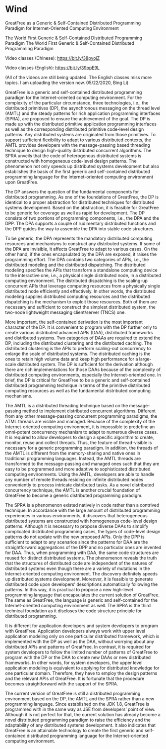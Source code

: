 # Wind
GreatFree as a Generic &amp; Self-Contained Distributed Programming Paradigm for Internet-Oriented Computing Environment


The World First Generic & Self-Contained Distributed Programming Paradigm
The World First Generic & Self-Contained Distributed Programming Paradigm

Video classes (Chinese): https://bit.ly/38pvojZ

Video classes (English): https://bit.ly/39opE9L

(All of the videos are still being updated. The English classes miss more topics. I am uploading the version now. 05/22/2020, Bing Li)

GreatFree is a generic and self-contained distributed programming paradigm for the Internet-oriented computing environment. For the complexity of the particular circumstance, three technologies, i.e., the distributed primitives (DP), the asynchronous messaging on the thread level (AMTL) and the steady patterns for rich application programming interfaces (SPRA), are proposed to ensure the achievement of the goal. The DP is made up with the distributed primitive application programming interfaces as well as the corresponding distributed primitive code-level design patterns. Any distributed systems are originated from those primitives. To support sufficient flexibility to adapt to various distributed contexts, the AMTL provides developers with the message-passing based threading technique to design high-quality distributed concurrent algorithms. The SPRA unveils that the code of heterogenous distributed systems is constructed with homogeneous code-level design patterns. The phenomenon not only speeds up distributed systems development but also establishes the basis of the first generic and self-contained distributed programming language for the Internet-oriented computing environment upon GreatFree.


The DP answers the question of the fundamental components for distributed programming. As one of the foundations of GreatFree, the DP is identical to a proper abstraction for distributed techniques for distributed systems development. Based on the abstraction, it is feasible for GreatFree to be generic for coverage as well as rapid for development. The DP consists of two portions of programming components, i.e., the DPA and the DPP. The DPA supports a couple of rudimentary distributed functions and the DPP guides the way to assemble the DPA into stable code structures.

To be generic, the DPA represents the mandatory distributed computing resources and mechanisms to construct any distributed systems. If some of the DPA are invisible, it affects GreatFree to adapt to various cases. On the other hand, if the ones encapsulated by the DPA are exposed, it raises the programming effort. The DPA contains two categories of APIs, i.e., the distributed modeling and the distributed dispatching. The distributed modeling specifies the APIs that transform a standalone computing device to the interactive one, i.e., a physical single distributed node, in a distributed computing environment. The distributed dispatching is the scaling-up concurrent APIs that leverage computing resources from a physically single distributed node efficiently and effectively. In other words, the distributed modeling supplies distributed computing resources and the distributed dispatching is the mechanism to exploit those resources. Both of them are necessary and sufficient to construct the simplest distributed system, the two-node lightweight messaging client/server (TNCS) one.

More important, the self-contained derivation is the most important character of the DP. It is convenient to program with the DP further only to create various distributed advanced APIs (DAA), distributed frameworks and distributed systems. Two categories of DAAs are required to extend the DP, including the distributed clustering and the distributed caching. The distributed clustering is the APIs to perform scaling-out concurrency to enlarge the scale of distributed systems. The distributed caching is the ones to retain high volume data and keep high performance for a large-scale distributed system. The DP is sufficient for the derivation although there are rich implementations for those DAAs because of the complexity of distributed computing environments, especially the Internet-oriented one. In brief, the DP is critical for GreatFree to be a generic and self-contained distributed programming technique in terms of the primitive distributed computing resources as well as the fundamental distributed computing mechanisms.

The AMTL is a distributed threading technique based on the message-passing method to implement distributed concurrent algorithms. Different from any other message-passing concurrent programming paradigms, the ATML threads are visible and managed. Because of the complexity of the Internet-oriented computing environment, it is impossible to predefine an omni-potent concurrency mechanism to adapt to numerous diverse cases. It is required to allow developers to design a specific algorithm to create, monitor, reuse and collect threads. Thus, the feature of thread-visible is necessary for a generic programming paradigm. In addition, the threads of the AMTL is different from the memory-sharing and native ones in traditional programming languages. Instead, the AMTL threads are transformed to the message-passing and managed ones such that they are easy to be programmed and more adaptive to sophisticated distributed computing environments. Using the AMTL, developers are able to handle any number of remote threads residing on infinite distributed nodes conveniently to process intricate distributed tasks. As a novel distributed concurrency technique, the AMTL is another crucial foundation of GreatFree to become a generic distributed programming paradigm.

The SPRA is a phenomenon existed natively in code rather than a contrived technique. In accordance with the large amount of distributed programming experiences in various environments, it discovers that heterogeneous distributed systems are constructed with homogeneous code-level design patterns. Although it is necessary to propose diverse DAAs to simplify complicated distributed programming cases, the types of code-level design patterns do not update with the new proposed APIs. Only the DPP is sufficient to adapt to any scenarios since the patterns for DAA are the straightforward aggregations of the DPP and no particular ones are invented for DAA. Thus, when programming with DAA, the same code structures are reused for distinct distributed systems. The phenomenon reveals the truth that the structures of distributed code are independent of the natures of distributed systems even though there are a variety of mutations in the Internet-oriented computing environment. The discovery definitely speeds up distributed systems development. Moreover, it is feasible to generate distributed code upon developers’ descriptions automatically following the patterns. In this way, it is practical to propose a new high-level programming language that encapsulates the current solution of GreatFree. The same as GreatFree, the language is generic and self-contained for the Internet-oriented computing environment as well. The SPRA is the third technical foundation as it discloses the code structure principle for distributed programming.

It is different for application developers and system developers to program with GreatFree. Application developers always work with upper level application modeling only on one particular distributed framework, which is implemented with the DP as well as the DAA, without worrying about any distributed APIs and patterns of GreatFree. In contrast, it is required for system developers to follow the limited number of patterns of GreatFree to program with the DP or the DAA to create new DAAs or new distributed frameworks. In other words, for system developers, the upper level application modeling is equivalent to applying for distributed knowledge for one particular domain. Therefore, they have to employ the design patterns and the relevant APIs of GreatFree. It is fortunate that the procedure becomes straightforward with the support of the SPRA.

The current version of GreatFree is still a distributed programming environment based on the DP, the AMTL and the SPRA rather than a new programming language. Since established on the JDK 1.8, GreatFree is programmed with in the same way as JSE from developers’ point of view. Although it is not perfect for that, the current solution has already become a novel distributed programming paradigm to raise the efficiency and the adaptability of any distributed systems development. It also indicates that GreatFree is an attainable technology to create the first generic and self-contained distributed programming language for the Internet-oriented computing environment.

